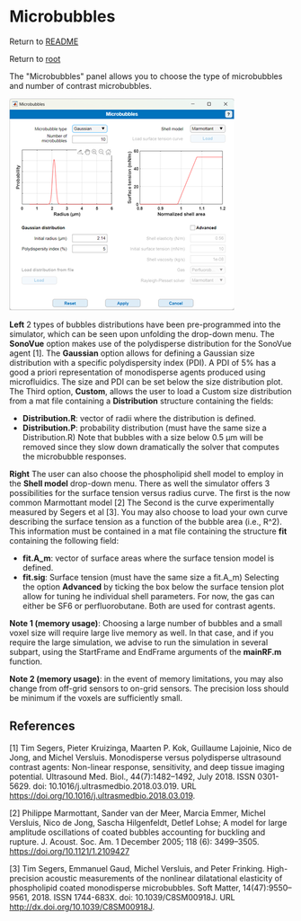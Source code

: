 # Microbubbles

Return to [README](../README.md#simulation-settings-panels)

Return to [root](..)

The "Microbubbles" panel allows you to choose the type of microbubbles and number of contrast microbubbles.

![Screenshot of the microbubbles window](MicrobubblesGUI.png)

**Left** 2 types of bubbles distributions have been pre-programmed into the simulator, which can be seen upon unfolding the drop-down menu. The **SonoVue** option makes use of the polydisperse distribution for the SonoVue agent [1]. The **Gaussian** option allows for defining a Gaussian size distribution with a specific polydispersity index (PDI). A PDI of 5% has a good a priori representation of monodisperse agents produced using microfluidics. The size and PDI can be set below the size distribution plot. The Third option, **Custom**, allows the user to load a Custom size distribution from a mat file containing a **Distribution** structure containing the fields:
- **Distribution.R**: vector of radii where the distribution is defined.
- **Distribution.P**: probability distribution (must have the same size a Distribution.R)
Note that bubbles with a size below 0.5 µm will be removed since they slow down dramatically the solver that computes the microbubble responses.

**Right** The user can also choose the phospholipid shell model to employ in the **Shell model** drop-down menu. There as well the simulator offers 3 possibilities for the surface tension versus radius curve. The first is the now common Marmottant model [2] The Second is the curve experimentally measured by Segers et al [3]. You may also choose to load your own curve describing the surface tension as a function of the bubble area (i.e., R^2). This information must be contained in a mat file containing the structure **fit** containing the following field:
- **fit.A_m**: vector of surface areas where the surface tension model is defined.
- **fit.sig**: Surface tension (must have the same size a fit.A_m)
Selecting the option **Advanced** by ticking the box below the surface tension plot allow for tuning he individual shell parameters. For now, the gas can either be SF6 or perfluorobutane. Both are used for contrast agents.

**Note 1 (memory usage)**: Choosing a large number of bubbles and a small voxel size will require large live memory as well. In that case, and if you require the large simulation, we advise to run the simulation in several subpart, using the StartFrame and EndFrame arguments of the **mainRF.m** function.

**Note 2 (memory usage)**: in the event of memory limitations, you may also change from off-grid sensors to on-grid sensors. The precision loss should be minimum if the voxels are sufficiently small.

## References

[1] Tim Segers, Pieter Kruizinga, Maarten P. Kok, Guillaume Lajoinie, Nico de Jong, and Michel Versluis. Monodisperse versus polydisperse ultrasound contrast agents: Non-linear response, sensitivity, and deep tissue imaging potential. Ultrasound Med. Biol., 44(7):1482–1492, July 2018. ISSN 0301-5629. doi: 10.1016/j.ultrasmedbio.2018.03.019. URL https://doi.org/10.1016/j.ultrasmedbio.2018.03.019.

[2] Philippe Marmottant, Sander van der Meer, Marcia Emmer, Michel Versluis, Nico de Jong, Sascha Hilgenfeldt, Detlef Lohse; A model for large amplitude oscillations of coated bubbles accounting for buckling and rupture. J. Acoust. Soc. Am. 1 December 2005; 118 (6): 3499–3505. https://doi.org/10.1121/1.2109427

[3] Tim Segers, Emmanuel Gaud, Michel Versluis, and Peter Frinking. High-precision acoustic measurements of the nonlinear dilatational elasticity of phospholipid coated monodisperse microbubbles. Soft Matter, 14(47):9550–9561, 2018. ISSN 1744-683X. doi: 10.1039/C8SM00918J. URL http://dx.doi.org/10.1039/C8SM00918J.
